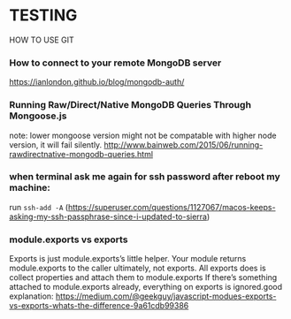 # TESTING
HOW TO USE GIT

### How to connect to your remote MongoDB server 
https://ianlondon.github.io/blog/mongodb-auth/

### Running Raw/Direct/Native MongoDB Queries Through Mongoose.js
note: lower mongoose version might not be compatable with higher node version, it will fail silently. 
http://www.bainweb.com/2015/06/running-rawdirectnative-mongodb-queries.html

### when terminal ask me again for ssh password after reboot my machine:
run `ssh-add -A` (https://superuser.com/questions/1127067/macos-keeps-asking-my-ssh-passphrase-since-i-updated-to-sierra)

### module.exports vs exports
Exports is just module.exports’s little helper. Your module returns module.exports to the caller ultimately, not exports. All exports does is collect properties and attach them to module.exports
If there’s something attached to module.exports already, everything on exports is ignored.good explanation:
https://medium.com/@geekguy/javascript-modues-exports-vs-exports-whats-the-difference-9a61cdb99386
